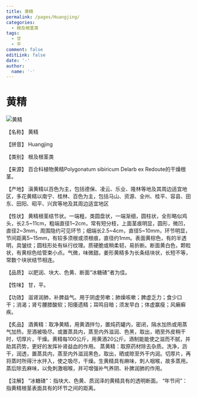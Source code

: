 ```yaml
---
title: 黄精
permalink: /pages/Huangjing/
categories: 
  - 根及根茎类
tags: 
  - 甘
  - 平
comment: false
editLink: false
date: '·'
author: 
  name: '·'
---
```

# 黄精

![黄精](https://sys01.lib.hkbu.edu.hk/cmed/mmid/images/B00089.jpg)

<!-- more -->
【名称】	黄精	

【拼音】	Huangjing

【类别】	根及根茎类

【来源】	百合科植物黄精Polygonatum sibiricum Delarb ex Redoute的干燥根茎。

【产地】	滇黄精以百色为主，包括德保、凌云、乐业、隆林等地及其周边适宜地区，多花黄精以南宁、桂林、百色为主，包括马山、资源、全州、桂平、容县、田东、田阳、昭平、兴宾等地及其周边适宜地区

【性状】	黄精根茎结节状。一端粗，类圆盘状，一端渐细，圆柱状，全形略似鸡头，长2.5~11cm，粗端直径1~2cm，常有短分枝，上面茎痕明显，圆形，微凹，直径2~3mm，周围隐约可见环节；细端长2.5~4cm，直径5~10mm，环节明显，节间距离5~15mm，有较多须根或须根痕，直径约1mm。表面黄棕色，有的半透明，具皱纹；圆柱形处有纵行纹理。质硬脆或稍柔韧，易折断。断面黄白色，颗粒状，有黄棕色给管束小点。气微，味微甜。姜形黄精多为长条结块状，长短不等，常数个块状结节相连。

【品质】	以肥润、块大、色黄、断面“冰糖碴”者为佳。

【性味】	甘，平。

【功效】	滋肾润肺，补脾益气。用于阴虚劳嗽；肺燥咳嗽；脾虚乏力；食少口干；消渴；肾亏腰膝酸软；阳痿遗精；耳鸣目暗；须发早白；体虚赢瘦；风癞癣疾。

【炙品】	酒黄精：取净黄精，用黄酒拌匀，置炖药罐内，密闭，隔水加热或用蒸气加热，至酒被吸尽。或置蒸具内，蒸至内外滋润、色黑，取出，晒至外皮稍干时，切厚片，干燥。黄精每100公斤，用黄酒20公斤。酒制能能使之滋而不腻，并助其药势，更好的发挥补肾益血的作用。
蒸黄精：取原药材除去杂质。洗净，沥干，润透，置蒸具内，蒸至内外滋润黑色，取出，晒或晾至外干内润。切厚片，再将蒸时所得汁水拌入，使之吸尽，干燥。生黄精具有麻味，刺人咽喉，故多蒸用。蒸后除去麻味，以免刺激咽喉，并可增强补气养阴、补脾润肺的作用。

【注解】	“冰糖碴”：指块大、色黄、质润泽的黄精具有的透明断面。
“年节间”：指黄精根茎表面具有的环节之间的距离。